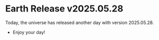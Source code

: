 # Earth Release v2025.05.28
Today, the universe has released another day with version 2025.05.28.
- Enjoy your day!
